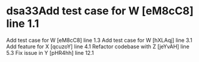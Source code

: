 # dsa33Add test case for W [eM8cC8] line 1.1
Add test case for W [eM8cC8] line 1.3
Add test case for W [hXLAqj] line 3.1
Add feature for X [qcuzoY] line 4.1
Refactor codebase with Z [jeYvAH] line 5.3
Fix issue in Y [pHR4hh] line 12.1
